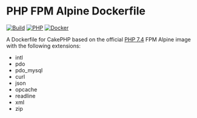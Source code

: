 # PHP FPM Alpine Dockerfile

[![Build](https://github.com/cnizzardini/cakephp-fpm-alpine/actions/workflows/docker-image.yml/badge.svg)](https://github.com/cnizzardini/cakephp-fpm-alpine/actions/workflows/docker-image.yml)
[![PHP](https://img.shields.io/badge/php-7.4-8892BF.svg?logo=php)](https://php.net/)
[![Docker](https://img.shields.io/badge/docker-0db7ed.svg?logo=docker)](https://www.docker.com)

A Dockerfile for CakePHP based on the official [PHP 7.4](https://hub.docker.com/_/php) FPM Alpine image with the following extensions:

- intl 
- pdo 
- pdo_mysql 
- curl 
- json 
- opcache 
- readline 
- xml 
- zip